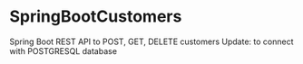 # SpringBootCustomers

Spring Boot REST API to POST, GET, DELETE customers
Update: to connect with POSTGRESQL database
